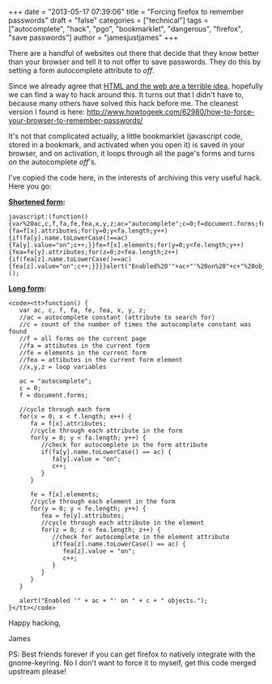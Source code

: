 +++
date = "2013-05-17 07:39:06"
title = "Forcing firefox to remember passwords"
draft = "false"
categories = ["technical"]
tags = ["autocomplete", "hack", "pgo", "bookmarklet", "dangerous", "firefox", "save passwords"]
author = "jamesjustjames"
+++

There are a handful of websites out there that decide that they know better than your browser and tell it to not offer to save passwords. They do this by setting a form autocomplete attribute to <em>off</em>.

Since we already agree that <a href="https://github.com/tomerfiliba/rpyc/tree/master/demos/web8">HTML and the web are a terrible idea</a>, hopefully we can find a way to hack around this. It turns out that I didn't have to, because many others have solved this hack before me. The cleanest version I found is here: <a href="http://www.howtogeek.com/62980/how-to-force-your-browser-to-remember-passwords/">http://www.howtogeek.com/62980/how-to-force-your-browser-to-remember-passwords/</a>

It's not that complicated actually, a little bookmarklet (javascript code, stored in a bookmark, and activated when you open it) is saved in your browser, and on activation, it loops through all the page's forms and turns <em>on</em> the autocomplete <em>off</em>'s.

I've copied the code here, in the interests of archiving this very useful hack. Here you go:

<strong><span style="text-decoration:underline;">Shortened form</span>:</strong>
```
javascript:(function(){var%20ac,c,f,fa,fe,fea,x,y,z;ac="autocomplete";c=0;f=document.forms;for(x=0;x<f.length;x++){fa=f[x].attributes;for(y=0;y<fa.length;y++){if(fa[y].name.toLowerCase()==ac){fa[y].value="on";c++;}}fe=f[x].elements;for(y=0;y<fe.length;y++){fea=fe[y].attributes;for(z=0;z<fea.length;z++){if(fea[z].name.toLowerCase()==ac){fea[z].value="on";c++;}}}}alert("Enabled%20'"+ac+"'%20on%20"+c+"%20objects.");})();
```
<strong><span style="text-decoration:underline;">Long form</span>:</strong>
```
<code><tt>function() {
   var ac, c, f, fa, fe, fea, x, y, z;
   //ac = autocomplete constant (attribute to search for)
   //c = count of the number of times the autocomplete constant was found
   //f = all forms on the current page
   //fa = attibutes in the current form
   //fe = elements in the current form
   //fea = attibutes in the current form element
   //x,y,z = loop variables

   ac = "autocomplete";
   c = 0;
   f = document.forms;

   //cycle through each form
   for(x = 0; x < f.length; x++) {
      fa = f[x].attributes;
      //cycle through each attribute in the form
      for(y = 0; y < fa.length; y++) {
         //check for autocomplete in the form attribute
         if(fa[y].name.toLowerCase() == ac) {
            fa[y].value = "on";
            c++;
         }
      }

      fe = f[x].elements;
      //cycle through each element in the form
      for(y = 0; y < fe.length; y++) {
         fea = fe[y].attributes;
         //cycle through each attribute in the element
         for(z = 0; z < fea.length; z++) {
            //check for autocomplete in the element attribute
            if(fea[z].name.toLowerCase() == ac) {
               fea[z].value = "on";
               c++;
            }
         }
      }
   }

   alert("Enabled '" + ac + "' on " + c + " objects.");
}</tt></code>
```
Happy hacking,

James

PS: Best friends forever if you can get firefox to natively integrate with the gnome-keyring. No I don't want to force it to myself, get this code merged upstream please!

